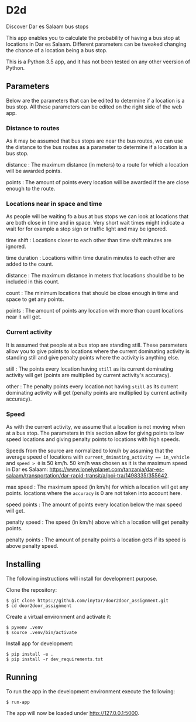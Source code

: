 # D2d

Discover Dar es Salaam bus stops

This app enables you to calculate the probability of having a bus stop at locations in Dar es Salaam. Different parameters can be tweaked changing the chance of a location being a bus stop.

This is a Python 3.5 app, and it has not been tested on any other veersion of Python.

## Parameters

Below are the parameters that can be edited to determine if a location is a  bus stop. All these parameters can be edited on the right side of the web app.

### Distance to routes

As it may be assumed that bus stops are near the bus routes, we can use the distance to the bus routes as a parameter to determine if a location is a bus stop.

distance
:   The maximum distance (in meters) to a route for which a location will be awarded points.

points
:   The amount of points every location will be awarded if the are close enough to the route.

### Locations near in space and time

As people will be waiting fo a bus at bus stops we can look at locations that are both close in time and in space. Very short wait times might indicate a wait for for example a stop sign or traffic light and may be ignored.

time shift
:   Locations closer to each other than time shift minutes are ignored.

time duration
:   Locations within time duratin minutes to each other are added to the count.

distance
:   The maximum distance in meters that locations should be to be included in this count.

count
:   The minimum locations that should be close enough in time and space to get any points.

points
:   The amount of points any location with more than count locations near it will get.

### Current activity

It is assumed that people at a bus stop are standing still. These parameters allow you to give points to locations where the current dominating activity is standing still and give penalty points where the activity is anything else.

still
:   The points every location having `still` as its current dominating activity will get (points are multiplied by current activity's accuracy).

other
:   The penalty points every location not having `still` as its current dominating activity will get (penalty points are multiplied by current activity accuracy).

### Speed

As with the current activity, we assume that a location is not moving when at a bus stop. The parameters in this section allow for giving points to low speed locations and giving penalty points to locations with high speeds.

Speeds from the source are normalized to km/h by assuming that the average speed of locations with `current_dminating_activity == in_vehicle` and `speed > 0` is 50 km/h. 50 km/h was chosen as it is the maximum speed in Dar es Salaam: <https://www.lonelyplanet.com/tanzania/dar-es-salaam/transportation/dar-rapid-transit/a/poi-tra/1498335/355642>.

max speed
:   The maximum speed (in km/h) for which a location will get any points. locations where the `accuracy` is 0 are not taken into account here.

speed points
:   The amount of points every location below the max speed will get.

penalty speed
:   The speed (in km/h) above which a location will get penalty points.

penalty points
:   The amount of penalty points a location gets if its speed is above penalty speed.

## Installing

The following instructions will install for development purpose.

Clone the repository:

    $ git clone https://github.com/inytar/door2door_assignment.git
    $ cd door2door_assignment

Create a virtual environment and activate it:

    $ pyvenv .venv
    $ source .venv/bin/activate

Install app for development:

    $ pip install -e .
    $ pip install -r dev_requirements.txt

## Running

To run the app in the development environment execute the following:

    $ run-app

The app will now be loaded under <http://127.0.0.1:5000>.
